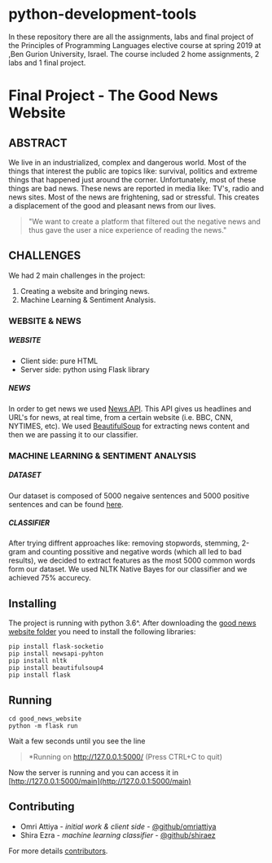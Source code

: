 # python-development-tools
In these repository there are all the assignments, labs and final project of the Principles of Programming Languages elective course at spring 2019 at ,Ben Gurion University, Israel.
The course included 2 home assignments, 2 labs and 1 final project.

# Final Project - The Good News Website
## ABSTRACT
We live in an industrialized, complex and dangerous world. Most of the things that interest the public are topics like: survival, politics and extreme things that happened just around the corner. Unfortunately, most of these things are bad news. These news are reported in media like: TV's, radio and news sites. Most of the news are frightening, sad or stressful. This creates a displacement of the good and pleasant news from our lives. 
> "We want to create a platform that filtered out the negative news and thus gave the user a nice experience of reading the news."

## CHALLENGES
We had 2 main challenges in the project:
1. Creating a website and bringing news.
2. Machine Learning & Sentiment Analysis.

### WEBSITE & NEWS
##### WEBSITE
- Client side: pure HTML
- Server side: python using Flask library
##### NEWS
In order to get news we used [News API](https://github.com/mattlisiv/newsapi-python).
This API gives us headlines and URL's for news, at real time, from a certain website (i.e. BBC, CNN, NYTIMES, etc).
We used [BeautifulSoup](https://pypi.org/project/beautifulsoup4/) for extracting news content and then we are passing it to our classifier.

### MACHINE LEARNING & SENTIMENT ANALYSIS
##### DATASET
Our dataset is composed of 5000 negaive sentences and 5000 positive sentences and can be found [here](https://www.kaggle.com/chaitanyarahalkar/positive-and-negative-sentences).
##### CLASSIFIER
After trying diffrent approaches like: removing stopwords, stemming, 2-gram and counting possitive and negative words (which all led to bad results), we decided to extract features as the most 5000 common words form our dataset.
We used NLTK Native Bayes for our classifier and we achieved 75% accurecy.

## Installing
The project is running with python 3.6^.
After downloading the [good news website folder](https://github.com/omriattiya/python-development-tools/tree/master/good_news_website) you need to install the following libraries:
```
pip install flask-socketio
pip install newsapi-pyhton
pip install nltk
pip install beautifulsoup4
pip install flask
```
## Running 
```
cd good_news_website
python -m flask run
```
Wait a few seconds until you see the line
> *Running on http://127.0.0.1:5000/ (Press CTRL+C to quit)

Now the server is running and you can access it in [http://127.0.0.1:5000/main](http://127.0.0.1:5000/main)

## Contributing
- Omri Attiya - *initial work & client side* - [@github/omriattiya](https://github.com/omriattiya)
- Shira Ezra - *machine learning classifier* - [@github/shiraez](https://github.com/shiraez)

For more details [contributors](https://github.com/omriattiya/python-development-tools/graphs/contributors).
